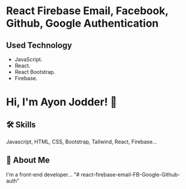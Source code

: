 # React Firebase Email, Facebook, Github, Google Authentication


## Used Technology

- JavaScript.
- React.
- React Bootstrap.
- Firebase.


# Hi, I'm Ayon Jodder! 👋


## 🛠 Skills
Javascript, HTML, CSS, Bootstrap, Tailwind, React, Firebase...


## 🚀 About Me
I'm a front-end developer...
"# react-firebase-email-FB-Google-Github-auth" 
